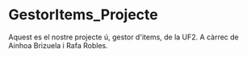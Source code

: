 # GestorItems_Projecte
Aquest es el nostre projecte ú, gestor d'items, de la UF2. A càrrec de Ainhoa Brizuela i Rafa Robles. 
